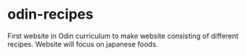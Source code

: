 # odin-recipes

First website in Odin curriculum to make website consisting of different recipes.
Website will focus on japanese foods.
